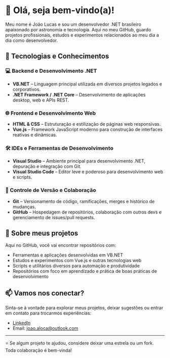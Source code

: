 # 👋 Olá, seja bem-vindo(a)!

Meu nome é João Lucas e sou um desenvolvedor .NET brasileiro apaixonado por astronomia e tecnologia. Aqui no meu GitHub, guardo projetos profissionais, estudos e experimentos relacionados ao meu dia a dia como desenvolvedor.

## 🧠 Tecnologias e Conhecimentos

### 💻 Backend e Desenvolvimento .NET
- **VB.NET** – Linguagem principal utilizada em diversos projetos legados e corporativos.
- **.NET Framework / .NET Core** – Desenvolvimento de aplicações desktop, web e APIs REST.

### 🌐 Frontend e Desenvolvimento Web
- **HTML & CSS** – Estruturação e estilização de páginas web responsivas.
- **Vue.js** – Framework JavaScript moderno para construção de interfaces reativas e dinâmicas.

### 🛠️ IDEs e Ferramentas de Desenvolvimento
- **Visual Studio** – Ambiente principal para desenvolvimento .NET, depuração e integração com Git.
- **Visual Studio Code** – Editor leve e poderoso para desenvolvimento web e scripts.

### 🔄 Controle de Versão e Colaboração
- **Git** – Versionamento de código, ramificações, merges e histórico de mudanças.
- **GitHub** – Hospedagem de repositórios, colaboração com outros devs e gerenciamento de issues/pull requests.

## 🚀 Sobre meus projetos

Aqui no GitHub, você vai encontrar repositórios com:
- Ferramentas e aplicações desenvolvidas em VB.NET
- Estudos e experimentos com Vue.js e outras tecnologias web
- Scripts e utilitários diversos para automação e produtividade
- Repositórios com foco em aprendizado e prática de boas práticas de desenvolvimento

## 📫 Vamos nos conectar?

Sinta-se à vontade para explorar meus projetos, deixar sugestões ou entrar em contato para trocarmos experiências:

- [LinkedIn]([https://www.linkedin.com/in/seu-perfil](https://www.linkedin.com/in/joao-aloca-dev/))
- Email: joao.aloca@outlook.com

---

⭐ Se algum projeto te ajudou, considere deixar uma estrela ou um fork. Toda colaboração é bem-vinda!
